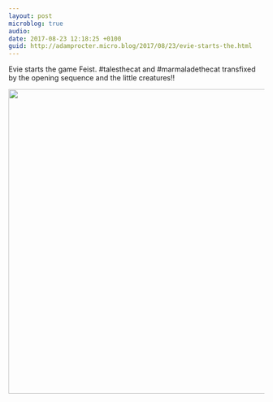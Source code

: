 ```yaml
---
layout: post
microblog: true
audio: 
date: 2017-08-23 12:18:25 +0100
guid: http://adamprocter.micro.blog/2017/08/23/evie-starts-the.html
---
```

Evie starts the game Feist. #talesthecat and #marmaladethecat transfixed by the opening sequence and the little creatures!!

<img src="http://discursive.adamprocter.co.uk/uploads/2017/a29a0d7810.jpg" width="600" height="600" />
